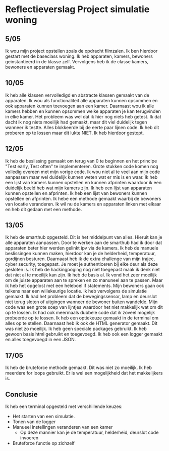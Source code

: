 # Reflectieverslag Project simulatie woning

## 5/05
Ik wou mijn project opstellen zoals de opdracht filmzalen. Ik ben hierdoor gestart met de baseclass woning. Ik heb apparaten, kamers, bewoners geinstantieerd in de klasse zelf. Vervolgens heb ik de classe kamers, bewoners en apparaten gemaakt.

## 10/05
Ik heb alle klassen vervolledigd en abstracte klassen gemaakt van de apparaten. Ik wou als functionaliteit alle apparaten kunnen opsommen en ook apparaten kunnen toevoegen aan een kamer. Daarnaast wou ik alle kamers hebben en kunnen opsommen welke apparaten je kan terugvinden in elke kamer. 
Het probleem was wel dat ik hier nog niets heb getest. Ik dat dacht ik nog niets moeilijk had gemaakt, maar dit viel duidelijk tegen wanneer ik testte. Alles blokkeerde bij de eerte paar lijnen code. Ik heb dit proberen op te lossen maar dit lukte NIET. Ik heb hierdoor gestopt.

## 12/05
Ik heb de beslissing gemaakt om terug van 0 te beginnen en het principe "Test early, Test often" te implementeren. Grote stukken code komen nog volledig overeen met mijn vorige code. Ik wou niet al te veel aan mijn code aanpassen maar wel duidelijk kunnen weten wat er mis is en waar. 
Ik heb een lijst van kamers kunnen opstellen en kunnen afprinten waardoor ik een duidelijk beeld heb wat mijn kamers zijn.
Ik heb een lijst van apparaten kunnen opstellen en afprinten.
Ik heb een lijst van bewoners kunnen opstellen en afprinten.
Ik hebe een methode gemaakt waarbij de bewoners van locatie veranderen.
Ik wil nu de kamers en apparaten linken met elkaar en heb dit gedaan met een methode.

## 13/05
Ik heb de smarthub opgesteld. Dit is het middelpunt van alles. Hieruit kan je alle apparaten aanpassen. Door te werken aan de smarthub had ik door dat apparaten beter hier werden gelinkt ipv via de kamers.
Ik heb de manuele beslissingen kunnen maken, hierdoor kan je de helderheid, temperatuur, gordijnen besturen. Daarnaast heb ik de extra challenge van mijn trajec, cyber security, toegepast. Je moet je authenticeren bij elke deur als deze gesloten is. Ik heb de hackingpoging nog niet toegepast maak ik denk niet dat niet al te moeilijk kan zijn. Ik heb de basis al. 
Ik vond het zeer moeilijk om de juiste apparaten aan te spreken en zo manuneel aan te passen. Maar ik heb het opgelost met een heleboel if statements.
Mijn bewoners gaan ook telkens naar een willekeurige locatie. 
Ik heb vervolgens de simulatie gemaakt. Ik had het probleem dat de bewegingssensor, lamp en deurslot niet terug sloten of uitgingen wanneer de bewoner buiten wandelde. Mijn code was een grote soep van lijntjes waardoor het niet makkelijk wat om dit op te lossen. Ik had ook meermaals dubbele code dat ik zoveel mogelijk probeerde op te lossen.
Ik heb een optiekeuze gemaakt in de terminal om alles op te stellen. Daarnaast heb ik ook de HTML generator gemaakt. Dit was niet zo moeilijk. Ik heb geen speciale packages gebruikt. Ik heb gewoon basis html gebruikt en toegevoegd. Ik heb ook een logger gemaakt en alles toegevoegd in een JSON.

## 17/05
Ik heb de bruteforce methode gemaakt. Dit was niet zo moeilijk. Ik heb meerdere for loops gebruikt. Er is wel een mogelijkheid dat het makkelijkers is.

## Conclusie
Ik heb een terminal opgesteld met verschillende keuzes: 
- Het starten van een simulatie. 
- Tonen van de logger
- Manueel instellingen veranderen van een kamer
    - Op deze mannier kan je de temperatuur, helderheid, deurslot code invoeren
- Bruteforce functie op zichzelf

